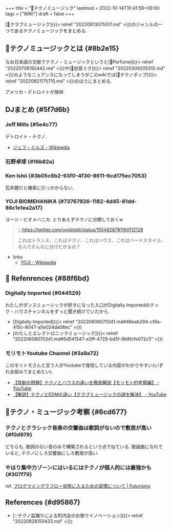 +++
title = "📝テクノミュージック"
lastmod = 2022-10-14T10:41:59+09:00
tags = ["WIKI"]
draft = false
+++

[📝クラブミュージック]({{< relref "20220813075017.md" >}})のジャンルの一つであるテクノミュージックをまとめる.


## 📝テクノミュージックとは {#8b2e15}

なお日本語の文脈でテクノ・ミュージックというと[📝Perfume]({{< relref "20220708192442.md" >}})や[📝初音ミク]({{< relref "20220309205315.md" >}})のようなニュアンスになってしまうがこのwikiでは[📝テクノポップ]({{< relref "20220821175715.md" >}})のほうにまとめる.

アメリカ・デトロイトが発祥.


## DJまとめ {#5f7d6b}


### Jeff Mills {#5e4c77}

デトロイト・テクノ.

-   [ジェフ・ミルズ - Wikipedia](https://ja.wikipedia.org/wiki/%E3%82%B8%E3%82%A7%E3%83%95%E3%83%BB%E3%83%9F%E3%83%AB%E3%82%BA)


### 石野卓球 {#16b82a}


### Ken Ishii {#3b05c6b2-93f0-4f30-8611-6cd175ec7053}

石井健だと検索に引っかからない.


### YOJI BIOMEHANIKA {#73767926-1182-4d45-81dd-86c1e1ea2a17}

ヨージ・ビオメハニカ. とりあえずテクノに分類しておくw

> ;; <https://twitter.com/yojidotdj/status/1554828781160112128>
>
> これはトランス、これはテクノ、これはハウス、これはハードスタイル、なんでそんなに分けたがるの？

-   links
    -   [YOJI - Wikipedia](https://ja.wikipedia.org/wiki/YOJI)


## <span class="org-todo todo _">🔗</span> Refenrences {#88f6bd}


### Digitally Imported {#044529}

わたしがダンスミュージックが好きになった入口がDigitally Importedのテック・ハウスチャンネルをずっと聞き続けていたから.

-   [Digitally Imported]({{< relref "20220608070241.md#48eab294-cf8a-415c-8047-a5e024da08ec" >}})
-   [わたしとエレクトロニックミュージック]({{< relref "20220608070241.md#5d541547-e3ff-4729-bd5f-9b8fcfe072c5" >}})


### モリモトYoutube Channel {#3a9a72}

このモリトモさんと言う人がYoutubeで発信している内容がわかりやすい(いずれ全部みてまとめたい).

-   [【禁断の問題】テクノとハウスの違いを徹底解説【モリモト的考察編】 - YouTube](https://www.youtube.com/watch?v=-JrLn3cA0QE)
-   [【解説】テクノとEDMの違い【クラブミュージックの謎を解決】 - YouTube](https://www.youtube.com/watch?v=xZBOJj_32xE)


## 🤔テクノ・ミュージック考察 {#6cd677}


### テクノとクラシック音楽の交響曲は歌詞がないので敷居が高い {#f0d979}

どちらも, 歌詞のない音のみで構築されるという点で似ている. 歌謡曲になれていると, テクノにしろ交響曲にしろ敷居が高い.


### やはり集中力ゾーンにはいるにはテクノが個人的には最強かも {#307f79}

ref. [プログラミングでフロー状態に入るための習慣について | Futurismo](https://futurismo.biz/archives/5665/)


## References {#d95867}

-   [💡テクノ盆踊りによる町内会のお祭りイノベーション]({{< relref "20220828150433.md" >}})
